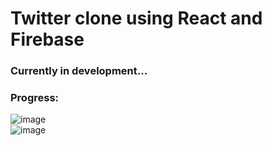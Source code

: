 # Twitter clone using React and Firebase
### Currently in development... 
### Progress:
![image](https://github.com/OriTeicher/Squeaker/assets/101281765/a72b0546-59c1-43b3-a8c8-3dbd358ee105) <br>
![image](https://github.com/OriTeicher/Squeaker/assets/101281765/462e11dc-9976-4329-858b-1cb0140fb351)
